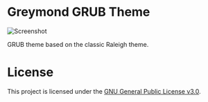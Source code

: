 # Greymond GRUB Theme

![Screenshot](https://github.com/parhelion22/grub-theme-greymond/blob/main/Screenshot.png)

GRUB theme based on the classic Raleigh theme. 

# License

This project is licensed under the [GNU General Public License v3.0](/LICENSE).
